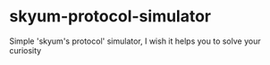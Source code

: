 # skyum-protocol-simulator
Simple 'skyum's protocol' simulator, I wish it helps you to solve your curiosity
